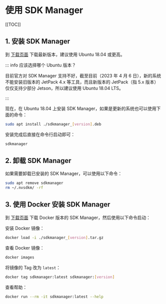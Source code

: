# 使用 SDK Manager

[[TOC]]

## 1. 安装 SDK Manager

到 [下载页面](https://developer.nvidia.com/drive/sdk-manager) 下载最新版本，建议使用 Ubuntu 18.04 或更高。

::: info 应该选择哪个 Ubuntu 版本？

目前官方对 SDK Manager 支持不好，截至目前（2023 年 4 月 6 日），新的系统不能安装旧版本的 JetPack 4.x 等工具，而且新版本的 JetPack（指 5.x 版本）仅仅支持少部分 Jetson，所以建议使用 Ubuntu 18.04 LTS。

:::

现在，在 Ubuntu 18.04 上安装 SDK Manager，如果是更新的系统也可以使用下面的命令：

```bash
sudo apt install ./sdkmanager_[version].deb
```

安装完成后直接在命令行启动即可：

```bash
sdkmanager
```

## 2. 卸载 SDK Manager

如果需要卸载已安装的 SDK Manager，可以使用以下命令：

```bash
sudo apt remove sdkmanager
rm ~/.nvsdkm/ -rf
```

## 3. 使用 Docker 安装 SDK Manager

到 [下载页面](https://developer.nvidia.com/drive/sdk-manager) 下载 Docker 版本的 SDK Manager，然后使用以下命令启动：

安装 Docker 镜像：

```bash
docker load -i ./sdkmanager_[version].tar.gz
```

查看 Docker 镜像：

```bash
docker images
```

将镜像的 Tag 改为 `latest`：

```bash
docker tag sdkmanager:latest sdkmanager:[version]
```

查看帮助：

```bash
docker run --rm -it sdkmanager:latest --help
```
